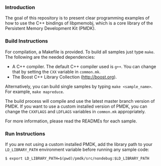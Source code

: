 ### Introduction

The goal of this repository is to present clear programming examples of
how to use the C++ bindings of libpmemobj, which is a core library of the
Persistent Memory Development Kit (PMDK).

### Build Instructions

For compilation, a Makefile is provided.  To build all samples just type
`make`. The following are the needed dependencies:

 - A C++ compiler. The default C++ compiler used is `g++`. You can change that
   by setting the `CXX` variable in `common.mk`.
 - The Boost C++ Library Collection (http://boost.org).

Alternatively, you can build single samples by typing `make <sample_name>`. For
example, `make mapreduce`.

The build process will compile and use the latest master branch version of
PMDK. If you want to use a custom installed version of PMDK, you can change the
`CXXFLAGS` and `LDFLAGS` variables in `common.mk` appropriately.

For more information, please read the READMEs for each sample.

### Run Instructions

If you are not using a custom installed PMDK, add the library path to your 
`LD_LIBRARY_PATH` environment variable before running any sample code:

	$ export LD_LIBRARY_PATH=$(pwd)/pmdk/src/nondebug:$LD_LIBRARY_PATH


